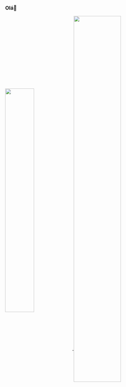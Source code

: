 ### Olá👋


<a href="https://github.com/anuraghazra/convoychat">
  <img width="43%"align="center" src="https://github-readme-stats.vercel.app/api?username=MatheusJoelho&show_icons=true&theme=radical" />
</a>
<a href="https://github.com/anuraghazra/github-readme-stats">
  <img width="55%" align="center" src="https://github-readme-stats.vercel.app/api/top-langs/?username=MatheusJoelho&layout=compact&theme=radical" />
</a>

